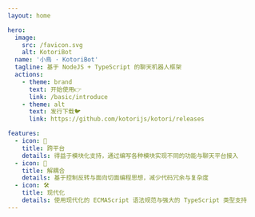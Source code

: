 ```yaml
---
layout: home

hero:
  image:
    src: /favicon.svg
    alt: KotoriBot
  name: '小鳥 · KotoriBot'
  tagline: 基于 NodeJS + TypeScript 的聊天机器人框架
  actions:
    - theme: brand
      text: 开始使用👉
      link: /basic/introduce
    - theme: alt
      text: 发行下载🐦
      link: https://github.com/kotorijs/kotori/releases

features:
  - icon: 🚀
    title: 跨平台
    details: 得益于模块化支持，通过编写各种模块实现不同的功能与聊天平台接入
  - icon: 🧩
    title: 解耦合
    details: 基于控制反转与面向切面编程思想，减少代码冗余与复杂度
  - icon: 🛠️
    title: 现代化
    details: 使用现代化的 ECMAScript 语法规范与强大的 TypeScript 类型支持
---
```

